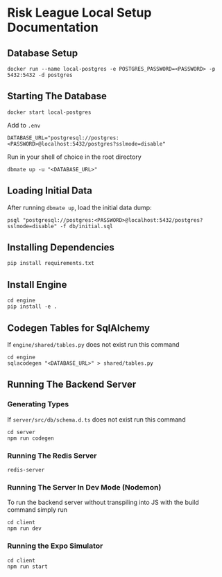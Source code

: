 # Risk League Local Setup Documentation

## Database Setup
```
docker run --name local-postgres -e POSTGRES_PASSWORD=<PASSWORD> -p 5432:5432 -d postgres
```

## Starting The Database
```
docker start local-postgres
```

Add to `.env`
```
DATABASE_URL="postgresql://postgres:<PASSWORD>@localhost:5432/postgres?sslmode=disable"
```

Run in your shell of choice in the root directory
```
dbmate up -u "<DATABASE_URL>"
```

## Loading Initial Data
After running `dbmate up`, load the initial data dump:
```
psql "postgresql://postgres:<PASSWORD>@localhost:5432/postgres?sslmode=disable" -f db/initial.sql
```

## Installing Dependencies
```
pip install requirements.txt
```

## Install Engine
```
cd engine
pip install -e .
```

## Codegen Tables for SqlAlchemy
If `engine/shared/tables.py` does not exist run this command
```
cd engine
sqlacodegen "<DATABASE_URL>" > shared/tables.py
```

## Running The Backend Server

### Generating Types
If `server/src/db/schema.d.ts` does not exist run this command
```
cd server
npm run codegen
```

### Running The Redis Server
```
redis-server
```

### Running The Server In Dev Mode (Nodemon)
To run the backend server without transpiling into JS with the build command simply run
```
cd client
npm run dev
```

### Running the Expo Simulator
```
cd client
npm run start
```